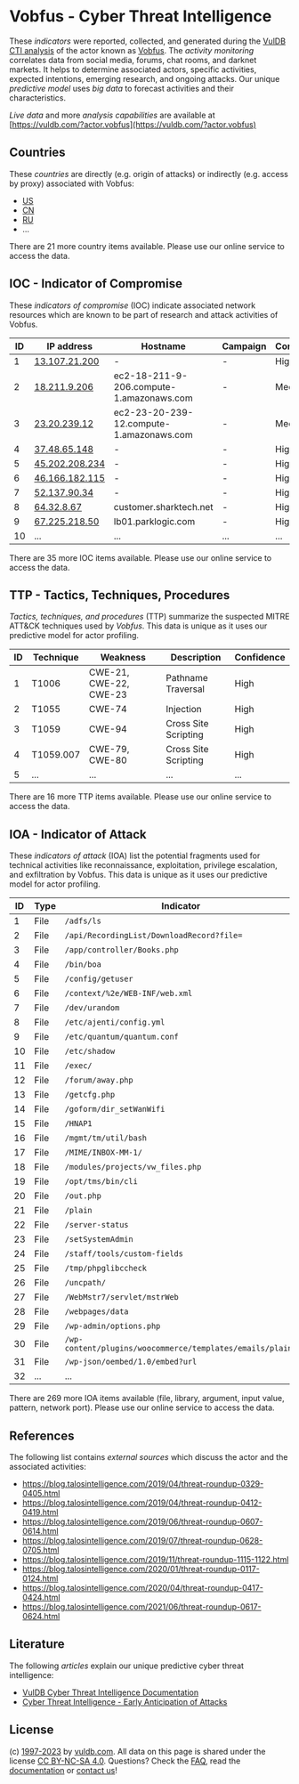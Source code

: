 # Vobfus - Cyber Threat Intelligence

These _indicators_ were reported, collected, and generated during the [VulDB CTI analysis](https://vuldb.com/?kb.cti) of the actor known as [Vobfus](https://vuldb.com/?actor.vobfus). The _activity monitoring_ correlates data from social media, forums, chat rooms, and darknet markets. It helps to determine associated actors, specific activities, expected intentions, emerging research, and ongoing attacks. Our unique _predictive model_ uses _big data_ to forecast activities and their characteristics.

_Live data_ and more _analysis capabilities_ are available at [https://vuldb.com/?actor.vobfus](https://vuldb.com/?actor.vobfus)

## Countries

These _countries_ are directly (e.g. origin of attacks) or indirectly (e.g. access by proxy) associated with Vobfus:

* [US](https://vuldb.com/?country.us)
* [CN](https://vuldb.com/?country.cn)
* [RU](https://vuldb.com/?country.ru)
* ...

There are 21 more country items available. Please use our online service to access the data.

## IOC - Indicator of Compromise

These _indicators of compromise_ (IOC) indicate associated network resources which are known to be part of research and attack activities of Vobfus.

ID | IP address | Hostname | Campaign | Confidence
-- | ---------- | -------- | -------- | ----------
1 | [13.107.21.200](https://vuldb.com/?ip.13.107.21.200) | - | - | High
2 | [18.211.9.206](https://vuldb.com/?ip.18.211.9.206) | ec2-18-211-9-206.compute-1.amazonaws.com | - | Medium
3 | [23.20.239.12](https://vuldb.com/?ip.23.20.239.12) | ec2-23-20-239-12.compute-1.amazonaws.com | - | Medium
4 | [37.48.65.148](https://vuldb.com/?ip.37.48.65.148) | - | - | High
5 | [45.202.208.234](https://vuldb.com/?ip.45.202.208.234) | - | - | High
6 | [46.166.182.115](https://vuldb.com/?ip.46.166.182.115) | - | - | High
7 | [52.137.90.34](https://vuldb.com/?ip.52.137.90.34) | - | - | High
8 | [64.32.8.67](https://vuldb.com/?ip.64.32.8.67) | customer.sharktech.net | - | High
9 | [67.225.218.50](https://vuldb.com/?ip.67.225.218.50) | lb01.parklogic.com | - | High
10 | ... | ... | ... | ...

There are 35 more IOC items available. Please use our online service to access the data.

## TTP - Tactics, Techniques, Procedures

_Tactics, techniques, and procedures_ (TTP) summarize the suspected MITRE ATT&CK techniques used by _Vobfus_. This data is unique as it uses our predictive model for actor profiling.

ID | Technique | Weakness | Description | Confidence
-- | --------- | -------- | ----------- | ----------
1 | T1006 | CWE-21, CWE-22, CWE-23 | Pathname Traversal | High
2 | T1055 | CWE-74 | Injection | High
3 | T1059 | CWE-94 | Cross Site Scripting | High
4 | T1059.007 | CWE-79, CWE-80 | Cross Site Scripting | High
5 | ... | ... | ... | ...

There are 16 more TTP items available. Please use our online service to access the data.

## IOA - Indicator of Attack

These _indicators of attack_ (IOA) list the potential fragments used for technical activities like reconnaissance, exploitation, privilege escalation, and exfiltration by Vobfus. This data is unique as it uses our predictive model for actor profiling.

ID | Type | Indicator | Confidence
-- | ---- | --------- | ----------
1 | File | `/adfs/ls` | Medium
2 | File | `/api/RecordingList/DownloadRecord?file=` | High
3 | File | `/app/controller/Books.php` | High
4 | File | `/bin/boa` | Medium
5 | File | `/config/getuser` | High
6 | File | `/context/%2e/WEB-INF/web.xml` | High
7 | File | `/dev/urandom` | Medium
8 | File | `/etc/ajenti/config.yml` | High
9 | File | `/etc/quantum/quantum.conf` | High
10 | File | `/etc/shadow` | Medium
11 | File | `/exec/` | Low
12 | File | `/forum/away.php` | High
13 | File | `/getcfg.php` | Medium
14 | File | `/goform/dir_setWanWifi` | High
15 | File | `/HNAP1` | Low
16 | File | `/mgmt/tm/util/bash` | High
17 | File | `/MIME/INBOX-MM-1/` | High
18 | File | `/modules/projects/vw_files.php` | High
19 | File | `/opt/tms/bin/cli` | High
20 | File | `/out.php` | Medium
21 | File | `/plain` | Low
22 | File | `/server-status` | High
23 | File | `/setSystemAdmin` | High
24 | File | `/staff/tools/custom-fields` | High
25 | File | `/tmp/phpglibccheck` | High
26 | File | `/uncpath/` | Medium
27 | File | `/WebMstr7/servlet/mstrWeb` | High
28 | File | `/webpages/data` | High
29 | File | `/wp-admin/options.php` | High
30 | File | `/wp-content/plugins/woocommerce/templates/emails/plain/` | High
31 | File | `/wp-json/oembed/1.0/embed?url` | High
32 | ... | ... | ...

There are 269 more IOA items available (file, library, argument, input value, pattern, network port). Please use our online service to access the data.

## References

The following list contains _external sources_ which discuss the actor and the associated activities:

* https://blog.talosintelligence.com/2019/04/threat-roundup-0329-0405.html
* https://blog.talosintelligence.com/2019/04/threat-roundup-0412-0419.html
* https://blog.talosintelligence.com/2019/06/threat-roundup-0607-0614.html
* https://blog.talosintelligence.com/2019/07/threat-roundup-0628-0705.html
* https://blog.talosintelligence.com/2019/11/threat-roundup-1115-1122.html
* https://blog.talosintelligence.com/2020/01/threat-roundup-0117-0124.html
* https://blog.talosintelligence.com/2020/04/threat-roundup-0417-0424.html
* https://blog.talosintelligence.com/2021/06/threat-roundup-0617-0624.html

## Literature

The following _articles_ explain our unique predictive cyber threat intelligence:

* [VulDB Cyber Threat Intelligence Documentation](https://vuldb.com/?kb.cti)
* [Cyber Threat Intelligence - Early Anticipation of Attacks](https://www.scip.ch/en/?labs.20201022)

## License

(c) [1997-2023](https://vuldb.com/?kb.changelog) by [vuldb.com](https://vuldb.com/?kb.about). All data on this page is shared under the license [CC BY-NC-SA 4.0](https://creativecommons.org/licenses/by-nc-sa/4.0/). Questions? Check the [FAQ](https://vuldb.com/?kb.faq), read the [documentation](https://vuldb.com/?kb) or [contact us](https://vuldb.com/?contact)!

